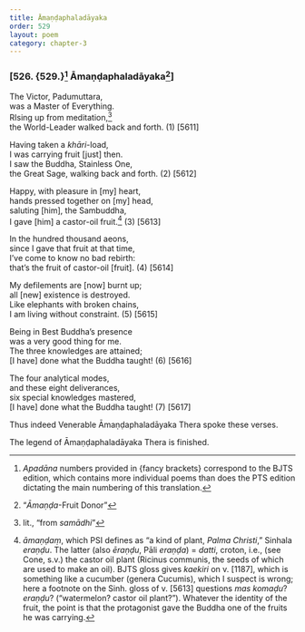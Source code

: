 ```yaml
---
title: Āmaṇḍaphaladāyaka
order: 529
layout: poem
category: chapter-3
---
```


### \[526. {529.}[^1] Āmaṇḍaphaladāyaka[^2]\]

The Victor, Padumuttara,  
was a Master of Everything.  
RIsing up from meditation,[^3]  
the World-Leader walked back and forth. (1) \[5611\]

Having taken a *khāri*-load,  
I was carrying fruit \[just\] then.  
I saw the Buddha, Stainless One,  
the Great Sage, walking back and forth. (2) \[5612\]

Happy, with pleasure in \[my\] heart,  
hands pressed together on \[my\] head,  
saluting \[him\], the Sambuddha,  
I gave \[him\] a castor-oil fruit.[^4] (3) \[5613\]

In the hundred thousand aeons,  
since I gave that fruit at that time,  
I’ve come to know no bad rebirth:  
that’s the fruit of castor-oil \[fruit\]. (4) \[5614\]

My defilements are \[now\] burnt up;  
all \[new\] existence is destroyed.  
Like elephants with broken chains,  
I am living without constraint. (5) \[5615\]

Being in Best Buddha’s presence  
was a very good thing for me.  
The three knowledges are attained;  
\[I have\] done what the Buddha taught! (6) \[5616\]

The four analytical modes,  
and these eight deliverances,  
six special knowledges mastered,  
\[I have\] done what the Buddha taught! (7) \[5617\]

Thus indeed Venerable Āmaṇḍaphaladāyaka Thera spoke these verses.

The legend of Āmaṇḍaphaladāyaka Thera is finished.

[^1]: *Apadāna* numbers provided in {fancy brackets} correspond to the BJTS edition, which contains more individual poems than does the PTS edition dictating the main numbering of this translation.

[^2]: “*Āmaṇḍa*-Fruit Donor”

[^3]: lit., “from *samādhi*”

[^4]: *āmaṇḍaṃ*, which PSI defines as “a kind of plant, *Palma Christi*,” Sinhala *eraṇḍu*. The latter (also *ēraṇḍu*, Pāli *eraṇḍa*) = *datti*, croton, i.e., (see Cone, s.v.) the castor oil plant (Ricinus communis, the seeds of which are used to make an oil). BJTS gloss gives *kaekiri* on v. \[1187\], which is something like a cucumber (genera Cucumis), which I suspect is wrong; here a footnote on the Sinh. gloss of v. \[5613\] questions *mas komaḍu*? *eraṇḍu*? (“watermelon? castor oil plant?”). Whatever the identity of the fruit, the point is that the protagonist gave the Buddha one of the fruits he was carrying.
